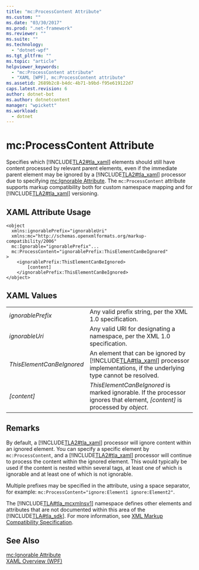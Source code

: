 ```yaml
---
title: "mc:ProcessContent Attribute"
ms.custom: ""
ms.date: "03/30/2017"
ms.prod: ".net-framework"
ms.reviewer: ""
ms.suite: ""
ms.technology: 
  - "dotnet-wpf"
ms.tgt_pltfrm: ""
ms.topic: "article"
helpviewer_keywords: 
  - "mc:ProcessContent attribute"
  - "XAML [WPF], mc:ProcessContent attribute"
ms.assetid: 2689b2c8-b4dc-4b71-b9bd-f95e619122d7
caps.latest.revision: 6
author: dotnet-bot
ms.author: dotnetcontent
manager: "wpickett"
ms.workload: 
  - dotnet
---
```

# mc:ProcessContent Attribute
Specifies which [!INCLUDE[TLA2#tla_xaml](../../../../includes/tla2sharptla-xaml-md.md)] elements should still have content processed by relevant parent elements, even if the immediate parent element may be ignored by a [!INCLUDE[TLA2#tla_xaml](../../../../includes/tla2sharptla-xaml-md.md)] processor due to specifying [mc:Ignorable Attribute](../../../../docs/framework/wpf/advanced/mc-ignorable-attribute.md). The `mc:ProcessContent` attribute supports markup compatibility both for custom namespace mapping and for [!INCLUDE[TLA2#tla_xaml](../../../../includes/tla2sharptla-xaml-md.md)] versioning.  
  
## XAML Attribute Usage  
  
```  
<object  
  xmlns:ignorablePrefix="ignorableUri"  
  xmlns:mc="http://schemas.openxmlformats.org/markup-compatibility/2006"  
  mc:Ignorable="ignorablePrefix"...  
  mc:ProcessContent="ignorablePrefix:ThisElementCanBeIgnored"  
>  
    <ignorablePrefix:ThisElementCanBeIgnored>  
        [content]  
    </ignorablePrefix:ThisElementCanBeIgnored>  
</object>  
```  
  
## XAML Values  
  
|||  
|-|-|  
|*ignorablePrefix*|Any valid prefix string, per the XML 1.0 specification.|  
|*ignorableUri*|Any valid URI for designating a namespace, per the XML 1.0 specification.|  
|*ThisElementCanBeIgnored*|An element that can be ignored by [!INCLUDE[TLA#tla_xaml](../../../../includes/tlasharptla-xaml-md.md)] processor implementations, if the underlying type cannot be resolved.|  
|*[content]*|*ThisElementCanBeIgnored* is marked ignorable. If the processor ignores that element, *[content]* is processed by *object*.|  
  
## Remarks  
 By default, a [!INCLUDE[TLA2#tla_xaml](../../../../includes/tla2sharptla-xaml-md.md)] processor will ignore content within an ignored element. You can specify a specific element by `mc:ProcessContent`, and a [!INCLUDE[TLA2#tla_xaml](../../../../includes/tla2sharptla-xaml-md.md)] processor will continue to process the content within the ignored element. This would typically be used if the content is nested within several tags, at least one of which is ignorable and at least one of which is not ignorable.  
  
 Multiple prefixes may be specified in the attribute, using a space separator, for example: `mc:ProcessContent="ignore:Element1 ignore:Element2"`.  
  
 The [!INCLUDE[TLA#tla_mcxmlnsv1](../../../../includes/tlasharptla-mcxmlnsv1-md.md)] namespace defines other elements and attributes that are not documented within this area of the [!INCLUDE[TLA#tla_sdk](../../../../includes/tlasharptla-sdk-md.md)]. For more information, see [XML Markup Compatibility Specification](http://go.microsoft.com/fwlink/?LinkId=73824).  
  
## See Also  
 [mc:Ignorable Attribute](../../../../docs/framework/wpf/advanced/mc-ignorable-attribute.md)  
 [XAML Overview (WPF)](../../../../docs/framework/wpf/advanced/xaml-overview-wpf.md)
